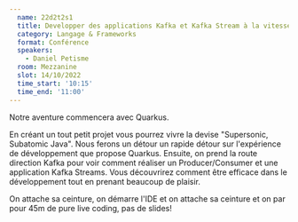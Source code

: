 ```yaml
---
  name: 22d2t2s1
  title: Developper des applications Kafka et Kafka Stream à la vitesse de la lumière avec Quarkus
  category: Langage & Frameworks
  format: Conférence 
  speakers: 
    - Daniel Petisme
  room: Mezzanine
  slot: 14/10/2022
  time_start: '10:15'
  time_end: '11:00'
---
```

Notre aventure commencera avec Quarkus.

En créant un tout petit projet vous pourrez vivre la devise "Supersonic, Subatomic Java". Nous ferons un détour un rapide détour sur l'expérience de développement que propose Quarkus. Ensuite, on prend la route direction Kafka pour voir comment réaliser un Producer/Consumer et une application Kafka Streams. Vous découvrirez comment être efficace dans le développement tout en prenant beaucoup de plaisir.

On attache sa ceinture, on démarre l'IDE et on attache sa ceinture et on par pour 45m de pure live coding, pas de slides!
